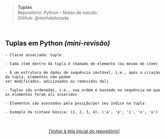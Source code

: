 > **Tuplas**  
> Repositório: Python - Notas de estudo     
> GitHub: @michelelozada
&nbsp;
     
&nbsp;  
## Tuplas em Python *(mini-revisão)*
```
- Classe associada: tuple

- Cada item dentro da tupla é chamado de elemento (ou mesmo de item) 

- É um estrutura de dados de sequência imutável, i.e., após a criação da tupla, elementos não podem 
ser modificados, adicionados ou removidos dali 

- Tuplas são ordenadas, i.e., sua ordem é baseada na sequência em que os elementos foram ali inseridos

- Elementos são acessados pela posição/por seu índice na tupla

- Exemplo da sintaxe básica: (1, 2, 3, 4), ('a', 'e', 'i', 'o', 'u')
```

&nbsp;

<div align="center">
<a href="https://github.com/michelelozada/Python-Study-Notes">[Voltar à tela inicial do repositório]</a>
</div>
